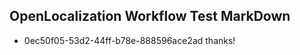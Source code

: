 ## OpenLocalization Workflow Test MarkDown
* 0ec50f05-53d2-44ff-b78e-888596ace2ad thanks!

<!--HONumber=Jul16_HO2-->


